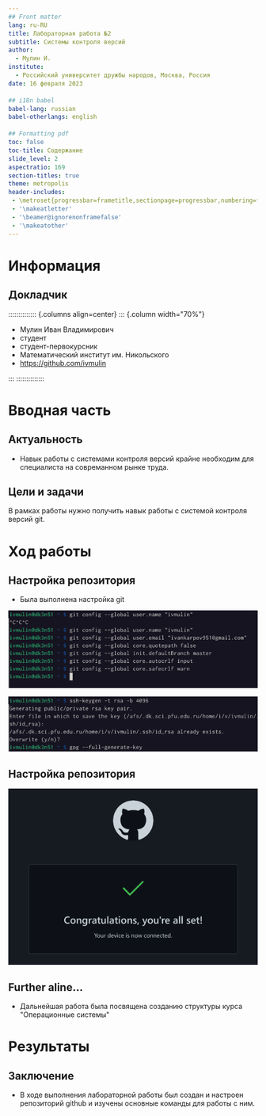 ```yaml
---
## Front matter
lang: ru-RU
title: Лабораторная работа №2
subtitle: Системы контроля версий
author:
  - Мулин И.
institute:
  - Российский университет дружбы народов, Москва, Россия
date: 16 февраля 2023

## i18n babel
babel-lang: russian
babel-otherlangs: english

## Formatting pdf
toc: false
toc-title: Содержание
slide_level: 2
aspectratio: 169
section-titles: true
theme: metropolis
header-includes:
 - \metroset{progressbar=frametitle,sectionpage=progressbar,numbering=fraction}
 - '\makeatletter'
 - '\beamer@ignorenonframefalse'
 - '\makeatother'
---
```


# Информация

## Докладчик

:::::::::::::: {.columns align=center}
::: {.column width="70%"}

  * Мулин Иван Владимирович
  * студент
  * студент-первокурсник
  * Математический институт им. Никольского
  * <https://github.com/ivmulin>

:::
::::::::::::::

# Вводная часть

## Актуальность

- Навык работы с системами контроля версий крайне необходим для специалиста на совреманном рынке труда.

## Цели и задачи

В рамках работы нужно получить навык работы с системой контроля версий git.

# Ход работы

## Настройка репозитория

- Была выполнена настройка git

![](./image/%D0%A0%D0%B8%D1%81.%201.png)

![](./image/%D0%A0%D0%B8%D1%81.%202.png)

## Настройка репозитория

![](./image/%D0%A0%D0%B8%D1%81.%204.png)

## Further aline...

- Дальнейшая работа была посвящена созданию структуры курса "Операционные системы"

# Результаты

## Заключение

- В ходе выполнения лабораторной работы был создан и настроен репозиторий github и изучены основные команды для работы с ним.
